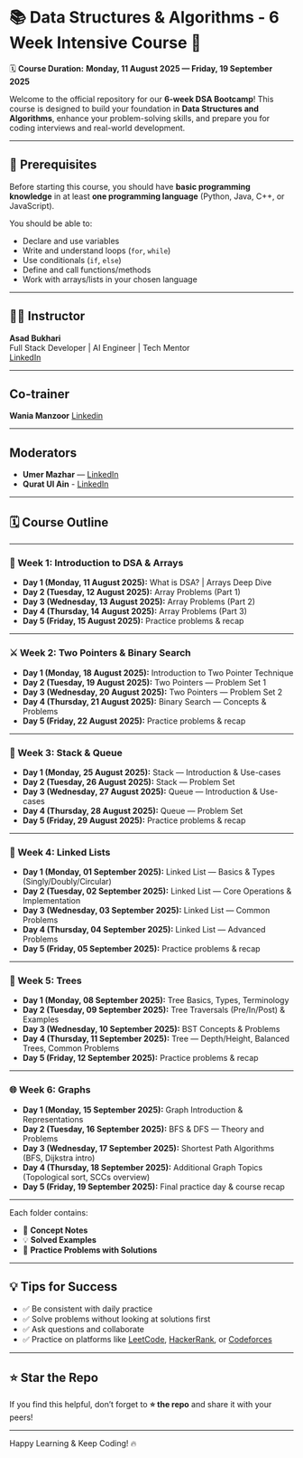 # 📚 Data Structures & Algorithms - 6 Week Intensive Course 🚀

🗓 **Course Duration:** **Monday, 11 August 2025 — Friday, 19 September 2025**

Welcome to the official repository for our **6-week DSA Bootcamp**! This course is designed to build your foundation in **Data Structures and Algorithms**, enhance your problem-solving skills, and prepare you for coding interviews and real-world development.

---

## 📌 Prerequisites

Before starting this course, you should have **basic programming knowledge** in at least **one programming language** (Python, Java, C++, or JavaScript).

You should be able to:
- Declare and use variables
- Write and understand loops (`for`, `while`)
- Use conditionals (`if`, `else`)
- Define and call functions/methods
- Work with arrays/lists in your chosen language

---

## 👨‍🏫 Instructor

**Asad Bukhari**  
Full Stack Developer | AI Engineer | Tech Mentor  
[LinkedIn](https://www.linkedin.com/in/asadbukhari886/)

---

## Co-trainer
**Wania Manzoor**
[Linkedin](https://www.linkedin.com/in/wania-manzoor-/)

---

## Moderators

- **Umer Mazhar** — [LinkedIn](https://www.linkedin.com/in/umar-mazhar/)  
- **Qurat Ul Ain** - [LinkedIn](https://www.linkedin.com/in/qurat-ul-ain-9444392b9)

---

## 🗓️ Course Outline

---

### 🧠 Week 1: Introduction to DSA & Arrays  
- **Day 1 (Monday, 11 August 2025):** What is DSA? | Arrays Deep Dive  
- **Day 2 (Tuesday, 12 August 2025):** Array Problems (Part 1)  
- **Day 3 (Wednesday, 13 August 2025):** Array Problems (Part 2)  
- **Day 4 (Thursday, 14 August 2025):** Array Problems (Part 3)  
- **Day 5 (Friday, 15 August 2025):** Practice problems & recap

---

### ⚔️ Week 2: Two Pointers & Binary Search  
- **Day 1 (Monday, 18 August 2025):** Introduction to Two Pointer Technique  
- **Day 2 (Tuesday, 19 August 2025):** Two Pointers — Problem Set 1  
- **Day 3 (Wednesday, 20 August 2025):** Two Pointers — Problem Set 2  
- **Day 4 (Thursday, 21 August 2025):** Binary Search — Concepts & Problems  
- **Day 5 (Friday, 22 August 2025):** Practice problems & recap

---

### 🧱 Week 3: Stack & Queue  
- **Day 1 (Monday, 25 August 2025):** Stack — Introduction & Use-cases  
- **Day 2 (Tuesday, 26 August 2025):** Stack — Problem Set  
- **Day 3 (Wednesday, 27 August 2025):** Queue — Introduction & Use-cases  
- **Day 4 (Thursday, 28 August 2025):** Queue — Problem Set  
- **Day 5 (Friday, 29 August 2025):** Practice problems & recap

---

### 🔗 Week 4: Linked Lists  
- **Day 1 (Monday, 01 September 2025):** Linked List — Basics & Types (Singly/Doubly/Circular)  
- **Day 2 (Tuesday, 02 September 2025):** Linked List — Core Operations & Implementation  
- **Day 3 (Wednesday, 03 September 2025):** Linked List — Common Problems  
- **Day 4 (Thursday, 04 September 2025):** Linked List — Advanced Problems  
- **Day 5 (Friday, 05 September 2025):** Practice problems & recap

---

### 🌳 Week 5: Trees  
- **Day 1 (Monday, 08 September 2025):** Tree Basics, Types, Terminology  
- **Day 2 (Tuesday, 09 September 2025):** Tree Traversals (Pre/In/Post) & Examples  
- **Day 3 (Wednesday, 10 September 2025):** BST Concepts & Problems  
- **Day 4 (Thursday, 11 September 2025):** Tree — Depth/Height, Balanced Trees, Common Problems  
- **Day 5 (Friday, 12 September 2025):** Practice problems & recap

---

### 🌐 Week 6: Graphs  
- **Day 1 (Monday, 15 September 2025):** Graph Introduction & Representations  
- **Day 2 (Tuesday, 16 September 2025):** BFS & DFS — Theory and Problems  
- **Day 3 (Wednesday, 17 September 2025):** Shortest Path Algorithms (BFS, Dijkstra intro)  
- **Day 4 (Thursday, 18 September 2025):** Additional Graph Topics (Topological sort, SCCs overview)  
- **Day 5 (Friday, 19 September 2025):** Final practice day & course recap

---

Each folder contains:
- 📘 **Concept Notes**
- 💡 **Solved Examples**
- 🧪 **Practice Problems with Solutions**

---


## 💡 Tips for Success

- ✅ Be consistent with daily practice  
- ✅ Solve problems without looking at solutions first  
- ✅ Ask questions and collaborate  
- ✅ Practice on platforms like [LeetCode](https://leetcode.com), [HackerRank](https://www.hackerrank.com), or [Codeforces](https://codeforces.com)

---

## ⭐️ Star the Repo

If you find this helpful, don’t forget to **⭐ the repo** and share it with your peers!

---

Happy Learning & Keep Coding! 🔥

